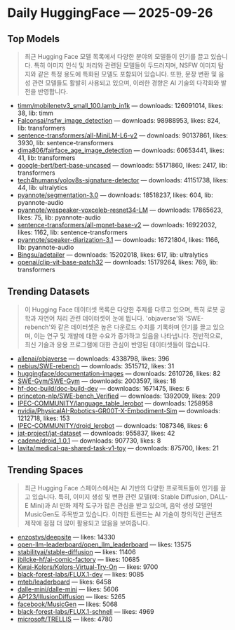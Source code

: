 # Daily HuggingFace — 2025-09-26


## Top Models
> 최근 Hugging Face 모델 목록에서 다양한 분야의 모델들이 인기를 끌고 있습니다. 특히 이미지 인식 및 처리와 관련된 모델들이 두드러지며, NSFW 이미지 탐지와 같은 특정 용도에 특화된 모델도 포함되어 있습니다. 또한, 문장 변환 및 음성 관련 모델들도 활발히 사용되고 있으며, 이러한 경향은 AI 기술의 다각화와 발전을 반영합니다.
- [timm/mobilenetv3_small_100.lamb_in1k](https://huggingface.co/timm/mobilenetv3_small_100.lamb_in1k) — downloads: 126091014, likes: 38, lib: timm
- [Falconsai/nsfw_image_detection](https://huggingface.co/Falconsai/nsfw_image_detection) — downloads: 98988953, likes: 824, lib: transformers
- [sentence-transformers/all-MiniLM-L6-v2](https://huggingface.co/sentence-transformers/all-MiniLM-L6-v2) — downloads: 90137861, likes: 3930, lib: sentence-transformers
- [dima806/fairface_age_image_detection](https://huggingface.co/dima806/fairface_age_image_detection) — downloads: 60653441, likes: 41, lib: transformers
- [google-bert/bert-base-uncased](https://huggingface.co/google-bert/bert-base-uncased) — downloads: 55171860, likes: 2417, lib: transformers
- [tech4humans/yolov8s-signature-detector](https://huggingface.co/tech4humans/yolov8s-signature-detector) — downloads: 41151738, likes: 44, lib: ultralytics
- [pyannote/segmentation-3.0](https://huggingface.co/pyannote/segmentation-3.0) — downloads: 18518237, likes: 604, lib: pyannote-audio
- [pyannote/wespeaker-voxceleb-resnet34-LM](https://huggingface.co/pyannote/wespeaker-voxceleb-resnet34-LM) — downloads: 17865623, likes: 75, lib: pyannote-audio
- [sentence-transformers/all-mpnet-base-v2](https://huggingface.co/sentence-transformers/all-mpnet-base-v2) — downloads: 16922032, likes: 1162, lib: sentence-transformers
- [pyannote/speaker-diarization-3.1](https://huggingface.co/pyannote/speaker-diarization-3.1) — downloads: 16721804, likes: 1166, lib: pyannote-audio
- [Bingsu/adetailer](https://huggingface.co/Bingsu/adetailer) — downloads: 15202018, likes: 617, lib: ultralytics
- [openai/clip-vit-base-patch32](https://huggingface.co/openai/clip-vit-base-patch32) — downloads: 15179264, likes: 769, lib: transformers



## Trending Datasets
> 이 Hugging Face 데이터셋 목록은 다양한 주제를 다루고 있으며, 특히 로봇 공학과 자연어 처리 관련 데이터셋이 눈에 띕니다. 'objaverse'와 'SWE-rebench'와 같은 데이터셋은 높은 다운로드 수치를 기록하며 인기를 끌고 있으며, 이는 연구 및 개발에 대한 수요가 증가하고 있음을 나타냅니다. 전반적으로, 최신 기술과 응용 프로그램에 대한 관심이 반영된 데이터셋들이 많습니다.
- [allenai/objaverse](https://huggingface.co/allenai/objaverse) — downloads: 4338798, likes: 396
- [nebius/SWE-rebench](https://huggingface.co/nebius/SWE-rebench) — downloads: 3515712, likes: 31
- [huggingface/documentation-images](https://huggingface.co/huggingface/documentation-images) — downloads: 2610726, likes: 82
- [SWE-Gym/SWE-Gym](https://huggingface.co/SWE-Gym/SWE-Gym) — downloads: 2003597, likes: 18
- [hf-doc-build/doc-build-dev](https://huggingface.co/hf-doc-build/doc-build-dev) — downloads: 1671475, likes: 6
- [princeton-nlp/SWE-bench_Verified](https://huggingface.co/princeton-nlp/SWE-bench_Verified) — downloads: 1392009, likes: 209
- [IPEC-COMMUNITY/language_table_lerobot](https://huggingface.co/IPEC-COMMUNITY/language_table_lerobot) — downloads: 1258958
- [nvidia/PhysicalAI-Robotics-GR00T-X-Embodiment-Sim](https://huggingface.co/nvidia/PhysicalAI-Robotics-GR00T-X-Embodiment-Sim) — downloads: 1212718, likes: 153
- [IPEC-COMMUNITY/droid_lerobot](https://huggingface.co/IPEC-COMMUNITY/droid_lerobot) — downloads: 1087346, likes: 6
- [jat-project/jat-dataset](https://huggingface.co/jat-project/jat-dataset) — downloads: 955837, likes: 42
- [cadene/droid_1.0.1](https://huggingface.co/cadene/droid_1.0.1) — downloads: 907730, likes: 8
- [lavita/medical-qa-shared-task-v1-toy](https://huggingface.co/lavita/medical-qa-shared-task-v1-toy) — downloads: 875700, likes: 21



## Trending Spaces
> 최근 Hugging Face 스페이스에서는 AI 기반의 다양한 프로젝트들이 인기를 끌고 있습니다. 특히, 이미지 생성 및 변환 관련 모델(예: Stable Diffusion, DALL-E Mini)과 AI 만화 제작 도구가 많은 관심을 받고 있으며, 음악 생성 모델인 MusicGen도 주목받고 있습니다. 이러한 트렌드는 AI 기술이 창의적인 콘텐츠 제작에 점점 더 많이 활용되고 있음을 보여줍니다.
- [enzostvs/deepsite](https://huggingface.co/enzostvs/deepsite) — likes: 14330
- [open-llm-leaderboard/open_llm_leaderboard](https://huggingface.co/open-llm-leaderboard/open_llm_leaderboard) — likes: 13575
- [stabilityai/stable-diffusion](https://huggingface.co/stabilityai/stable-diffusion) — likes: 11406
- [jbilcke-hf/ai-comic-factory](https://huggingface.co/jbilcke-hf/ai-comic-factory) — likes: 10685
- [Kwai-Kolors/Kolors-Virtual-Try-On](https://huggingface.co/Kwai-Kolors/Kolors-Virtual-Try-On) — likes: 9700
- [black-forest-labs/FLUX.1-dev](https://huggingface.co/black-forest-labs/FLUX.1-dev) — likes: 9085
- [mteb/leaderboard](https://huggingface.co/mteb/leaderboard) — likes: 6458
- [dalle-mini/dalle-mini](https://huggingface.co/dalle-mini/dalle-mini) — likes: 5606
- [AP123/IllusionDiffusion](https://huggingface.co/AP123/IllusionDiffusion) — likes: 5265
- [facebook/MusicGen](https://huggingface.co/facebook/MusicGen) — likes: 5068
- [black-forest-labs/FLUX.1-schnell](https://huggingface.co/black-forest-labs/FLUX.1-schnell) — likes: 4969
- [microsoft/TRELLIS](https://huggingface.co/microsoft/TRELLIS) — likes: 4780

